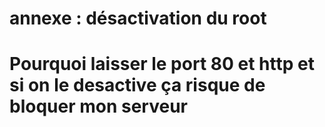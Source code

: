 

# annexe : désactivation du root
# Pourquoi laisser le port 80 et http et si on le desactive ça risque de bloquer mon serveur
